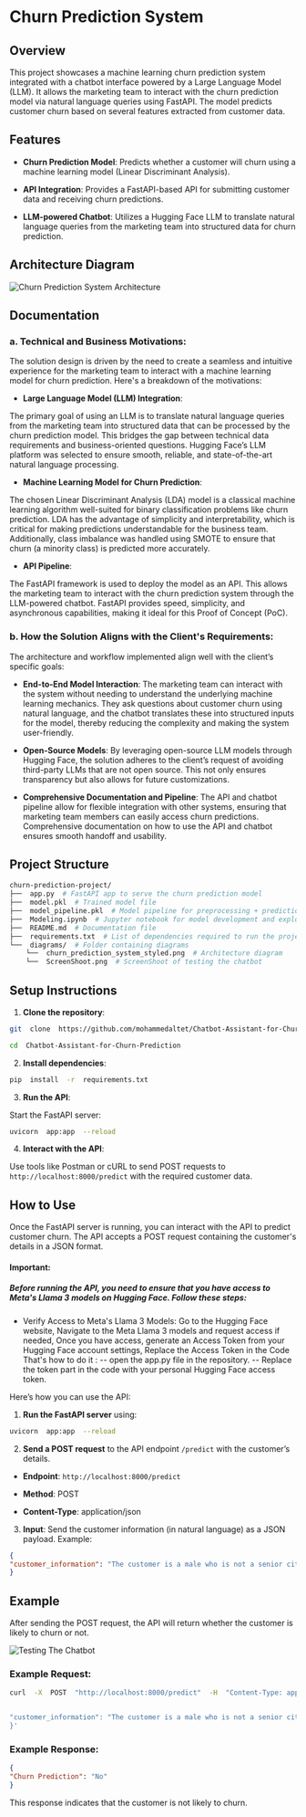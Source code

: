 
  

  

# Churn Prediction System

  

  

## Overview

  

This project showcases a machine learning churn prediction system integrated with a chatbot interface powered by a Large Language Model (LLM). It allows the marketing team to interact with the churn prediction model via natural language queries using FastAPI. The model predicts customer churn based on several features extracted from customer data.

  

  

## Features

  

-  **Churn Prediction Model**: Predicts whether a customer will churn using a machine learning model (Linear Discriminant Analysis).

  

-  **API Integration**: Provides a FastAPI-based API for submitting customer data and receiving churn predictions.

  

-  **LLM-powered Chatbot**: Utilizes a Hugging Face LLM to translate natural language queries from the marketing team into structured data for churn prediction.

  

  

## Architecture Diagram

  

![Churn Prediction System Architecture](diagrams/churn_prediction_system_styled.png)

  

  

## Documentation

  

  

### a. Technical and Business Motivations:

  

The solution design is driven by the need to create a seamless and intuitive experience for the marketing team to interact with a machine learning model for churn prediction. Here's a breakdown of the motivations:

  

  

-  **Large Language Model (LLM) Integration**:

  

The primary goal of using an LLM is to translate natural language queries from the marketing team into structured data that can be processed by the churn prediction model. This bridges the gap between technical data requirements and business-oriented questions. Hugging Face’s LLM platform was selected to ensure smooth, reliable, and state-of-the-art natural language processing.

  

  

-  **Machine Learning Model for Churn Prediction**:

  

The chosen Linear Discriminant Analysis (LDA) model is a classical machine learning algorithm well-suited for binary classification problems like churn prediction. LDA has the advantage of simplicity and interpretability, which is critical for making predictions understandable for the business team. Additionally, class imbalance was handled using SMOTE to ensure that churn (a minority class) is predicted more accurately.

  

  

-  **API Pipeline**:

  

The FastAPI framework is used to deploy the model as an API. This allows the marketing team to interact with the churn prediction system through the LLM-powered chatbot. FastAPI provides speed, simplicity, and asynchronous capabilities, making it ideal for this Proof of Concept (PoC).

  

  

### b. How the Solution Aligns with the Client's Requirements:

  

The architecture and workflow implemented align well with the client’s specific goals:

  

  

-  **End-to-End Model Interaction**: The marketing team can interact with the system without needing to understand the underlying machine learning mechanics. They ask questions about customer churn using natural language, and the chatbot translates these into structured inputs for the model, thereby reducing the complexity and making the system user-friendly.

  

  

-  **Open-Source Models**: By leveraging open-source LLM models through Hugging Face, the solution adheres to the client’s request of avoiding third-party LLMs that are not open source. This not only ensures transparency but also allows for future customizations.

  

  

-  **Comprehensive Documentation and Pipeline**: The API and chatbot pipeline allow for flexible integration with other systems, ensuring that marketing team members can easily access churn predictions. Comprehensive documentation on how to use the API and chatbot ensures smooth handoff and usability.

  

  

## Project Structure

  

```bash 
churn-prediction-project/
├──  app.py  # FastAPI app to serve the churn prediction model
├──  model.pkl  # Trained model file 
├──  model_pipeline.pkl  # Model pipeline for preprocessing + prediction
├──  Modeling.ipynb  # Jupyter notebook for model development and exploration
├──  README.md  # Documentation file 
├──  requirements.txt  # List of dependencies required to run the project
└──  diagrams/  # Folder containing diagrams
	└──  churn_prediction_system_styled.png  # Architecture diagram
	└──  ScreenShoot.png  # ScreenShoot of testing the chatbot
```

  

  

## Setup Instructions

  

  

1.  **Clone the repository**:

  

```bash
git  clone  https://github.com/mohammedaltet/Chatbot-Assistant-for-Churn-Prediction.git

cd  Chatbot-Assistant-for-Churn-Prediction
```

  

  

2.  **Install dependencies**:

  

```bash
pip  install  -r  requirements.txt
```

  

  

3.  **Run the API**:

  

Start the FastAPI server:

  

```bash
uvicorn  app:app  --reload
```

  

  

4.  **Interact with the API**:

  

Use tools like Postman or cURL to send POST requests to `http://localhost:8000/predict` with the required customer data.

  

  

## How to Use

  
  

Once the FastAPI server is running, you can interact with the API to predict customer churn. The API accepts a POST request containing the customer's details in a JSON format.

####  Important:
#####  Before running the API, you need to ensure that you have access to Meta's Llama 3 models on Hugging Face. Follow these steps:
- Verify Access to Meta's Llama 3 Models: Go to the Hugging Face website, Navigate to the Meta Llama 3 models and request access if needed, Once you have access, generate an Access Token from your Hugging Face account settings, Replace the Access Token in the Code That's how to do it :
-- open the app.py file in the repository.
-- Replace the token part in the code with your personal Hugging Face access token.

  

Here’s how you can use the API:

  

  

1.  **Run the FastAPI server** using:

  

```bash
uvicorn  app:app  --reload 
```

  

  

2.  **Send a POST request** to the API endpoint `/predict` with the customer’s details.

  

  

-  **Endpoint**: `http://localhost:8000/predict`

  

-  **Method**: POST

  

-  **Content-Type**: application/json

  

  

3.  **Input**: Send the customer information (in natural language) as a JSON payload. Example:

  

```json
{
"customer_information": "The customer is a male who is not a senior citizen. He has been with the company for 45 months. The customer is not married and has no dependents. He does not have phone service but uses a dual-line connection. His internet service provider is DSL. The customer has online security enabled, does not have online backup, but has device protection. He receives technical support but does not subscribe to streaming TV or streaming movies. The customer has a one-year contract and does not use paperless billing. He pays through bank transfer (automatic). His monthly charges are 42.3 and his total charges so far are 1840.75."
}
```

  

  

## Example

  

  

After sending the POST request, the API will return whether the customer is likely to churn or not.

![Testing The Chatbot](diagrams/ScreenShoot.png)

  

### Example Request:

  

```bash
curl  -X  POST  "http://localhost:8000/predict"  -H  "Content-Type: application/json"  -d  '{


"customer_information": "The customer is a male who is not a senior citizen. He has been with the company for 45 months. The customer is not married and has no dependents. He does not have phone service but uses a dual-line connection. His internet service provider is DSL. The customer has online security enabled, does not have online backup, but has device protection. He receives technical support but does not subscribe to streaming TV or streaming movies. The customer has a one-year contract and does not use paperless billing. He pays through bank transfer (automatic). His monthly charges are 42.3 and his total charges so far are 1840.75."
}'
```

  

  

### Example Response:

  

```json
{
"Churn Prediction": "No"
}
```

  

  

This response indicates that the customer is not likely to churn.
